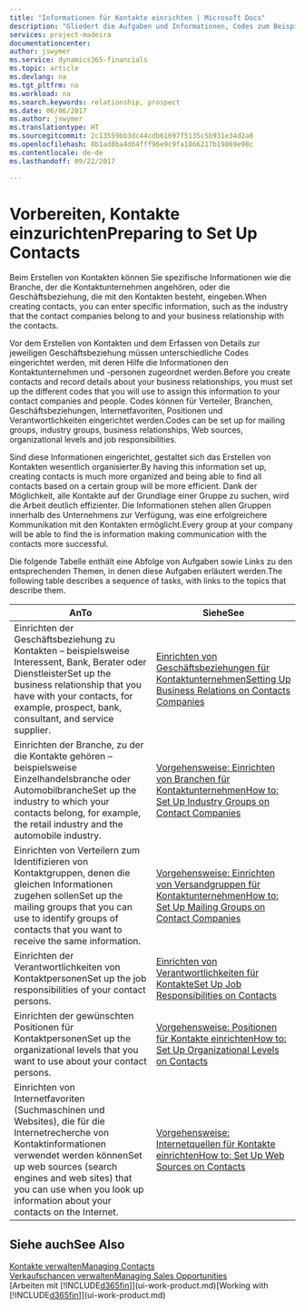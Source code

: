 ```yaml
---
title: "Informationen für Kontakte einrichten | Microsoft Docs"
description: "Gliedert die Aufgaben und Informationen, Codes zum Beispiel über Branchen und Geschäftsbeziehungen festzulegen, bevor Sie Kontakte erstellen."
services: project-madeira
documentationcenter: 
author: jswymer
ms.service: dynamics365-financials
ms.topic: article
ms.devlang: na
ms.tgt_pltfrm: na
ms.workload: na
ms.search.keywords: relationship, prospect
ms.date: 06/06/2017
ms.author: jswymer
ms.translationtype: HT
ms.sourcegitcommit: 2c13559bb3dc44cdb61697f5135c5b931e34d2a8
ms.openlocfilehash: 8b1ad8ba4d64fff96e9c9fa1866217b19869e98c
ms.contentlocale: de-de
ms.lasthandoff: 09/22/2017

---
```

# <a name="preparing-to-set-up-contacts"></a><span data-ttu-id="86ba6-103">Vorbereiten, Kontakte einzurichten</span><span class="sxs-lookup"><span data-stu-id="86ba6-103">Preparing to Set Up Contacts</span></span>
<span data-ttu-id="86ba6-104">Beim Erstellen von Kontakten können Sie spezifische Informationen wie die Branche, der die Kontaktunternehmen angehören, oder die Geschäftsbeziehung, die mit den Kontakten besteht, eingeben.</span><span class="sxs-lookup"><span data-stu-id="86ba6-104">When creating contacts, you can enter specific information, such as the industry that the contact companies belong to and your business relationship with the contacts.</span></span>

<span data-ttu-id="86ba6-105">Vor dem Erstellen von Kontakten und dem Erfassen von Details zur jeweiligen Geschäftsbeziehung müssen unterschiedliche Codes eingerichtet werden, mit deren Hilfe die Informationen den Kontaktunternehmen und -personen zugeordnet werden.</span><span class="sxs-lookup"><span data-stu-id="86ba6-105">Before you create contacts and record details about your business relationships, you must set up the different codes that you will use to assign this information to your contact companies and people.</span></span> <span data-ttu-id="86ba6-106">Codes können für Verteiler, Branchen, Geschäftsbeziehungen, Internetfavoriten, Positionen und Verantwortlichkeiten eingerichtet werden.</span><span class="sxs-lookup"><span data-stu-id="86ba6-106">Codes can be set up for mailing groups, industry groups, business relationships, Web sources, organizational levels and job responsibilities.</span></span>

<span data-ttu-id="86ba6-107">Sind diese Informationen eingerichtet, gestaltet sich das Erstellen von Kontakten wesentlich organisierter.</span><span class="sxs-lookup"><span data-stu-id="86ba6-107">By having this information set up, creating contacts is much more organized and being able to find all contacts based on a certain group will be more efficient.</span></span> <span data-ttu-id="86ba6-108">Dank der Möglichkeit, alle Kontakte auf der Grundlage einer Gruppe zu suchen, wird die Arbeit deutlich effizienter. Die Informationen stehen allen Gruppen innerhalb des Unternehmens zur Verfügung, was eine erfolgreichere Kommunikation mit den Kontakten ermöglicht.</span><span class="sxs-lookup"><span data-stu-id="86ba6-108">Every group at your company will be able to find the is information making communication with the contacts more successful.</span></span>

<span data-ttu-id="86ba6-109">Die folgende Tabelle enthält eine Abfolge von Aufgaben sowie Links zu den entsprechenden Themen, in denen diese Aufgaben erläutert werden.</span><span class="sxs-lookup"><span data-stu-id="86ba6-109">The following table describes a sequence of tasks, with links to the topics that describe them.</span></span> 

| <span data-ttu-id="86ba6-110">An</span><span class="sxs-lookup"><span data-stu-id="86ba6-110">To</span></span> | <span data-ttu-id="86ba6-111">Siehe</span><span class="sxs-lookup"><span data-stu-id="86ba6-111">See</span></span> |
| --- | --- |
| <span data-ttu-id="86ba6-112">Einrichten der Geschäftsbeziehung zu Kontakten – beispielsweise Interessent, Bank, Berater oder Dienstleister</span><span class="sxs-lookup"><span data-stu-id="86ba6-112">Set up the business relationship that you have with your contacts, for example, prospect, bank, consultant, and service supplier.</span></span> |[<span data-ttu-id="86ba6-113">Einrichten von Geschäftsbeziehungen für Kontaktunternehmen</span><span class="sxs-lookup"><span data-stu-id="86ba6-113">Setting Up Business Relations on Contacts Companies</span></span>](marketing-business-relations.md) |
| <span data-ttu-id="86ba6-114">Einrichten der Branche, zu der die Kontakte gehören – beispielsweise Einzelhandelsbranche oder Automobilbranche</span><span class="sxs-lookup"><span data-stu-id="86ba6-114">Set up the industry to which your contacts belong, for example, the retail industry and the automobile industry.</span></span> |[<span data-ttu-id="86ba6-115">Vorgehensweise: Einrichten von Branchen für Kontaktunternehmen</span><span class="sxs-lookup"><span data-stu-id="86ba6-115">How to: Set Up Industry Groups on Contact Companies</span></span>](marketing-industry-groups.md) |
| <span data-ttu-id="86ba6-116">Einrichten von Verteilern zum Identifizieren von Kontaktgruppen, denen die gleichen Informationen zugehen sollen</span><span class="sxs-lookup"><span data-stu-id="86ba6-116">Set up the mailing groups that you can use to identify groups of contacts that you want to receive the same information.</span></span> |[<span data-ttu-id="86ba6-117">Vorgehensweise: Einrichten von Versandgruppen für Kontaktunternehmen</span><span class="sxs-lookup"><span data-stu-id="86ba6-117">How to: Set Up Mailing Groups on Contact Companies</span></span>](marketing-mailing-groups.md) |
| <span data-ttu-id="86ba6-118">Einrichten der Verantwortlichkeiten von Kontaktpersonen</span><span class="sxs-lookup"><span data-stu-id="86ba6-118">Set up the job responsibilities of your contact persons.</span></span> |[<span data-ttu-id="86ba6-119">Einrichten von Verantwortlichkeiten für Kontakte</span><span class="sxs-lookup"><span data-stu-id="86ba6-119">Set Up Job Responsibilities on Contacts</span></span>](marketing-job-responsibilities.md) |
| <span data-ttu-id="86ba6-120">Einrichten der gewünschten Positionen für Kontaktpersonen</span><span class="sxs-lookup"><span data-stu-id="86ba6-120">Set up the organizational levels that you want to use about your contact persons.</span></span> |[<span data-ttu-id="86ba6-121">Vorgehensweise: Positionen für Kontakte einrichten</span><span class="sxs-lookup"><span data-stu-id="86ba6-121">How to: Set Up Organizational Levels on Contacts</span></span>](marketing-organizational-levels.md) |
| <span data-ttu-id="86ba6-122">Einrichten von Internetfavoriten (Suchmaschinen und Websites), die für die Internetrecherche von Kontaktinformationen verwendet werden können</span><span class="sxs-lookup"><span data-stu-id="86ba6-122">Set up web sources (search engines and web sites) that you can use when you look up information about your contacts on the Internet.</span></span> |[<span data-ttu-id="86ba6-123">Vorgehensweise: Internetquellen für Kontakte einrichten</span><span class="sxs-lookup"><span data-stu-id="86ba6-123">How to: Set Up Web Sources on Contacts</span></span>](marketing-web-sources.md) |

## <a name="see-also"></a><span data-ttu-id="86ba6-124">Siehe auch</span><span class="sxs-lookup"><span data-stu-id="86ba6-124">See Also</span></span>
[<span data-ttu-id="86ba6-125">Kontakte verwalten</span><span class="sxs-lookup"><span data-stu-id="86ba6-125">Managing Contacts</span></span>](marketing-contacts.md)  
[<span data-ttu-id="86ba6-126">Verkaufschancen verwalten</span><span class="sxs-lookup"><span data-stu-id="86ba6-126">Managing Sales Opportunities</span></span>](marketing-manage-sales-opportunities.md)  
<span data-ttu-id="86ba6-127">[Arbeiten mit [!INCLUDE[d365fin](includes/d365fin_md.md)]](ui-work-product.md)</span><span class="sxs-lookup"><span data-stu-id="86ba6-127">[Working with [!INCLUDE[d365fin](includes/d365fin_md.md)]](ui-work-product.md)</span></span>

